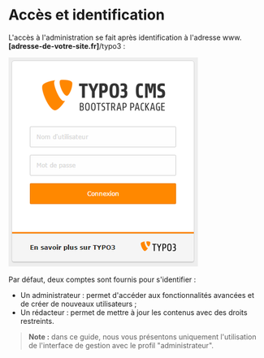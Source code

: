 # Accès et identification

L'accès à l'administration se fait après identification à l'adresse www.**\[adresse-de-votre-site.fr\]**/typo3 :

![](.gitbook/assets/02530507-8bfa-402b-865d-ef7110d7b080.png)

Par défaut, deux comptes sont fournis pour s'identifier :

* Un administrateur : permet d'accéder aux fonctionnalités avancées et de créer de nouveaux utilisateurs ;
* Un rédacteur : permet de mettre à jour les contenus avec des droits restreints.

> **Note :** dans ce guide, nous vous présentons uniquement l'utilisation de l'interface de gestion avec le profil "administrateur".


